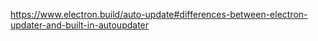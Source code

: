 https://www.electron.build/auto-update#differences-between-electron-updater-and-built-in-autoupdater